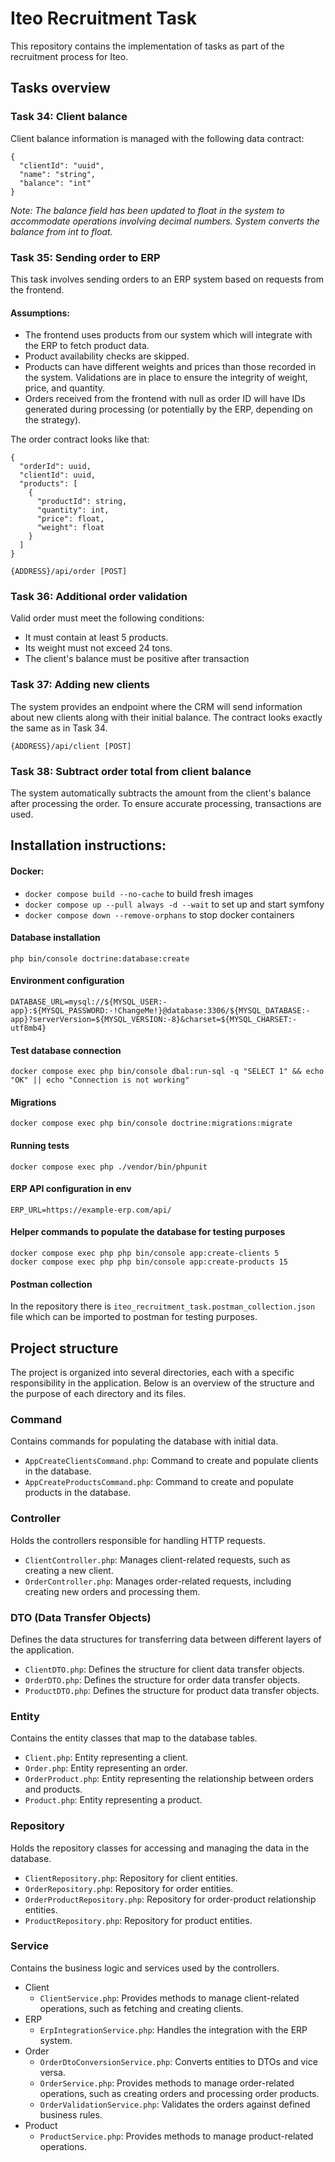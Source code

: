 # Iteo Recruitment Task

This repository contains the implementation of tasks as part of the recruitment process for Iteo.

## Tasks overview

### Task 34: Client balance

Client balance information is managed with the following data contract:
```
{
  "clientId": "uuid",
  "name": "string",
  "balance": "int"
}
```

*Note: The balance field has been updated to float in the system to accommodate operations involving decimal numbers.
System converts the balance from int to float.*

### Task 35: Sending order to ERP

This task involves sending orders to an ERP system based on requests from the frontend.

#### Assumptions:

- The frontend uses products from our system which will integrate with the ERP to fetch product data.
- Product availability checks are skipped.
- Products can have different weights and prices than those recorded in the system. Validations are in place to ensure the integrity of weight, price, and quantity.
- Orders received from the frontend with null as order ID will have IDs generated during processing (or potentially by the ERP, depending on the strategy).

The order contract looks like that:
```
{
  "orderId": uuid,
  "clientId": uuid,
  "products": [
    {
      "productId": string,
      "quantity": int,
      "price": float,
      "weight": float
    }
  ]
}
```

```
{ADDRESS}/api/order [POST]
```

### Task 36: Additional order validation

Valid order must meet the following conditions:

- It must contain at least 5 products.
- Its weight must not exceed 24 tons.
- The client's balance must be positive after transaction

### Task 37: Adding new clients

The system provides an endpoint where the CRM will send information about new clients along with their initial balance.
The contract looks exactly the same as in Task 34.

```
{ADDRESS}/api/client [POST]
```

### Task 38: Subtract order total from client balance

The system automatically subtracts the amount from the client's balance after processing the order.
To ensure accurate processing, transactions are used.

## Installation instructions:

#### Docker:

- `docker compose build --no-cache` to build fresh images
- `docker compose up --pull always -d --wait` to set up and start symfony
- `docker compose down --remove-orphans` to stop docker containers

#### Database installation

```
php bin/console doctrine:database:create
```

#### Environment configuration

```
DATABASE_URL=mysql://${MYSQL_USER:-app}:${MYSQL_PASSWORD:-!ChangeMe!}@database:3306/${MYSQL_DATABASE:-app}?serverVersion=${MYSQL_VERSION:-8}&charset=${MYSQL_CHARSET:-utf8mb4}
```

#### Test database connection

```
docker compose exec php bin/console dbal:run-sql -q "SELECT 1" && echo "OK" || echo "Connection is not working"
```

#### Migrations

```
docker compose exec php bin/console doctrine:migrations:migrate
```

#### Running tests

```
docker compose exec php ./vendor/bin/phpunit
```

#### ERP API configuration in env

```
ERP_URL=https://example-erp.com/api/
```

#### Helper commands to populate the database for testing purposes

```
docker compose exec php php bin/console app:create-clients 5
docker compose exec php php bin/console app:create-products 15
```

#### Postman collection

In the repository there is `iteo_recruitment_task.postman_collection.json` file which can be imported to postman for testing purposes.

## Project structure

The project is organized into several directories, each with a specific responsibility in the application. Below is an overview of the structure and the purpose of each directory and its files.

### Command
Contains commands for populating the database with initial data.

- `AppCreateClientsCommand.php`: Command to create and populate clients in the database.
- `AppCreateProductsCommand.php`: Command to create and populate products in the database.

### Controller
Holds the controllers responsible for handling HTTP requests.

- `ClientController.php`: Manages client-related requests, such as creating a new client.
- `OrderController.php`: Manages order-related requests, including creating new orders and processing them.

### DTO (Data Transfer Objects)
Defines the data structures for transferring data between different layers of the application.

- `ClientDTO.php`: Defines the structure for client data transfer objects.
- `OrderDTO.php`: Defines the structure for order data transfer objects.
- `ProductDTO.php`: Defines the structure for product data transfer objects.

### Entity
Contains the entity classes that map to the database tables.

- `Client.php`: Entity representing a client.
- `Order.php`: Entity representing an order.
- `OrderProduct.php`: Entity representing the relationship between orders and products.
- `Product.php`: Entity representing a product.

### Repository
Holds the repository classes for accessing and managing the data in the database.

- `ClientRepository.php`: Repository for client entities.
- `OrderRepository.php`: Repository for order entities.
- `OrderProductRepository.php`: Repository for order-product relationship entities.
- `ProductRepository.php`: Repository for product entities.

### Service
Contains the business logic and services used by the controllers.

- Client
  - `ClientService.php`: Provides methods to manage client-related operations, such as fetching and creating clients.
- ERP
  - `ErpIntegrationService.php`: Handles the integration with the ERP system.
- Order
    - `OrderDtoConversionService.php`: Converts entities to DTOs and vice versa.
    - `OrderService.php`: Provides methods to manage order-related operations, such as creating orders and processing order products.
    - `OrderValidationService.php`: Validates the orders against defined business rules.
- Product
    - `ProductService.php`: Provides methods to manage product-related operations.
